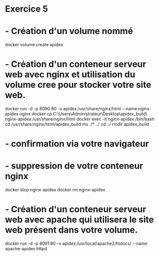# Exercice 5

# - Création d'un volume nommé
docker volume create apidex

# - Création d'un conteneur serveur web avec nginx et utilisation du volume cree pour stocker votre site web.
docker run -d -p 8090:80 -v apidex:/usr/share/nginx/html --name nginx-apidex nginx
docker cp C:\Users\Administrateur\Desktop\apidex_build\ nginx-apidex:/usr/share/nginx/html
docker exec -it nginx-apidex /bin/bash
cd /usr/share/nginx/html/apidex_build
mv ./* ../
cd ../
rmdir apidex_build


# - confirmation via votre navigateur
# - suppression de votre conteneur nginx
docker stop nginx-apidex
docker rm nginx-apidex


# - Création d'un conteneur serveur web avec apache qui utilisera le site web présent dans votre volume.
docker run -d -p 8091:80 -v apidex:/usr/local/apache2/htdocs/ --name apache-apidex httpd
